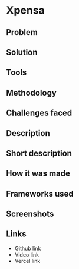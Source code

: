 # Xpensa


## Problem

## Solution

## Tools

## Methodology

## Challenges faced

## Description

## Short description

## How it was made

## Frameworks used

## Screenshots

## Links

- Github link
- Video link
- Vercel link

